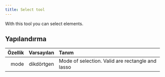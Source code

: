 ```yaml
---
title: Select tool
---
```


With this tool you can select elements.

## Yapılandırma

| Özellik | Varsayılan | Tanım                                                            |
| ------: | :--------: | :--------------------------------------------------------------- |
|    mode | dikdörtgen | Mode of selection. Valid are rectangle and lasso |
